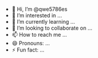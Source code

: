 - 👋 Hi, I’m @qwe5786es
- 👀 I’m interested in ...
- 🌱 I’m currently learning ...
- 💞️ I’m looking to collaborate on ...
- 📫 How to reach me ...
- 😄 Pronouns: ...
- ⚡ Fun fact: ...

<!---
qwe5786es/qwe5786es is a ✨ special ✨ repository because its `README.md` (this file) appears on your GitHub profile.
You can click the Preview link to take a look at your changes.
--->
